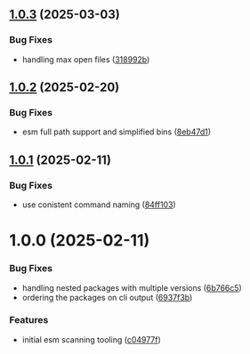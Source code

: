 ## [1.0.3](https://github.com/HanseltimeIndustries/esm-interop-tools/compare/v1.0.2...v1.0.3) (2025-03-03)


### Bug Fixes

* handling max open files ([318992b](https://github.com/HanseltimeIndustries/esm-interop-tools/commit/318992bea18086df6588a6f95c5049b57865808d))

## [1.0.2](https://github.com/HanseltimeIndustries/esm-interop-tools/compare/v1.0.1...v1.0.2) (2025-02-20)


### Bug Fixes

* esm full path support and simplified bins ([8eb47d1](https://github.com/HanseltimeIndustries/esm-interop-tools/commit/8eb47d15f05e6d1eac7a85650585482ff4a0f3b4))

## [1.0.1](https://github.com/HanseltimeIndustries/esm-interop-tools/compare/v1.0.0...v1.0.1) (2025-02-11)


### Bug Fixes

* use conistent command naming ([84ff103](https://github.com/HanseltimeIndustries/esm-interop-tools/commit/84ff1030b53b0b28f662db668defb7c33427e5d1))

# 1.0.0 (2025-02-11)


### Bug Fixes

* handling nested packages with multiple versions ([6b766c5](https://github.com/HanseltimeIndustries/esm-interop-tools/commit/6b766c52f439dd57bac23293938ee8f55684bb01))
* ordering the packages on cli output ([6937f3b](https://github.com/HanseltimeIndustries/esm-interop-tools/commit/6937f3b1e6db819a91ae475791b441ef82c599d1))


### Features

* initial esm scanning tooling ([c04977f](https://github.com/HanseltimeIndustries/esm-interop-tools/commit/c04977fa6266617c2210f1ac32d319ba10e81bee))
